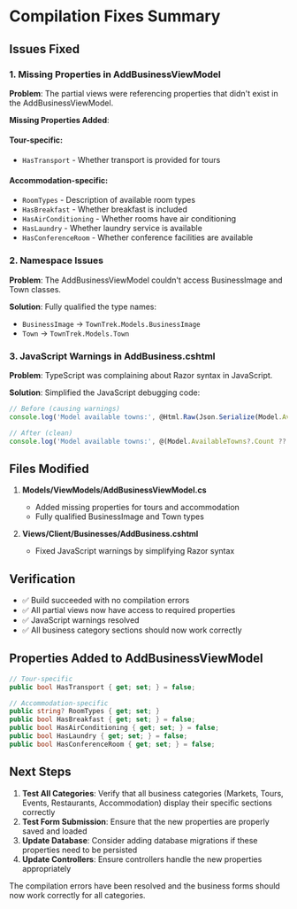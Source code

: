 # Compilation Fixes Summary

## Issues Fixed

### 1. Missing Properties in AddBusinessViewModel

**Problem**: The partial views were referencing properties that didn't exist in the AddBusinessViewModel.

**Missing Properties Added**:

#### Tour-specific:
- `HasTransport` - Whether transport is provided for tours

#### Accommodation-specific:
- `RoomTypes` - Description of available room types
- `HasBreakfast` - Whether breakfast is included
- `HasAirConditioning` - Whether rooms have air conditioning
- `HasLaundry` - Whether laundry service is available
- `HasConferenceRoom` - Whether conference facilities are available

### 2. Namespace Issues

**Problem**: The AddBusinessViewModel couldn't access BusinessImage and Town classes.

**Solution**: Fully qualified the type names:
- `BusinessImage` → `TownTrek.Models.BusinessImage`
- `Town` → `TownTrek.Models.Town`

### 3. JavaScript Warnings in AddBusiness.cshtml

**Problem**: TypeScript was complaining about Razor syntax in JavaScript.

**Solution**: Simplified the JavaScript debugging code:
```javascript
// Before (causing warnings)
console.log('Model available towns:', @Html.Raw(Json.Serialize(Model.AvailableTowns?.Count ?? 0)));

// After (clean)
console.log('Model available towns:', @(Model.AvailableTowns?.Count ?? 0));
```

## Files Modified

1. **Models/ViewModels/AddBusinessViewModel.cs**
   - Added missing properties for tours and accommodation
   - Fully qualified BusinessImage and Town types

2. **Views/Client/Businesses/AddBusiness.cshtml**
   - Fixed JavaScript warnings by simplifying Razor syntax

## Verification

- ✅ Build succeeded with no compilation errors
- ✅ All partial views now have access to required properties
- ✅ JavaScript warnings resolved
- ✅ All business category sections should now work correctly

## Properties Added to AddBusinessViewModel

```csharp
// Tour-specific
public bool HasTransport { get; set; } = false;

// Accommodation-specific  
public string? RoomTypes { get; set; }
public bool HasBreakfast { get; set; } = false;
public bool HasAirConditioning { get; set; } = false;
public bool HasLaundry { get; set; } = false;
public bool HasConferenceRoom { get; set; } = false;
```

## Next Steps

1. **Test All Categories**: Verify that all business categories (Markets, Tours, Events, Restaurants, Accommodation) display their specific sections correctly
2. **Test Form Submission**: Ensure that the new properties are properly saved and loaded
3. **Update Database**: Consider adding database migrations if these properties need to be persisted
4. **Update Controllers**: Ensure controllers handle the new properties appropriately

The compilation errors have been resolved and the business forms should now work correctly for all categories.